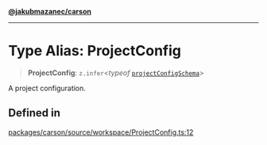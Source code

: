 [**@jakubmazanec/carson**](../README.md)

---

# Type Alias: ProjectConfig

> **ProjectConfig**: `z.infer`\<_typeof_
> [`projectConfigSchema`](../variables/projectConfigSchema.md)\>

A project configuration.

## Defined in

[packages/carson/source/workspace/ProjectConfig.ts:12](https://github.com/jakubmazanec/tools/blob/4bb343d3736e4f9f11a014de3241c6054262151e/packages/carson/source/workspace/ProjectConfig.ts#L12)
